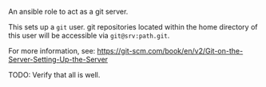 An ansible role to act as a git server.

This sets up a `git` user. git repositories located within the home directory of this user will be accessible via `git@srv:path.git`.

For more information, see: https://git-scm.com/book/en/v2/Git-on-the-Server-Setting-Up-the-Server

TODO: Verify that all is well.
